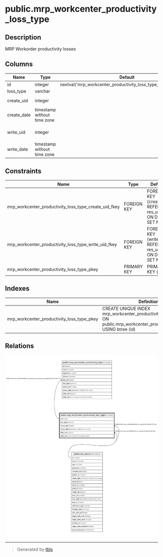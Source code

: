 # public.mrp_workcenter_productivity_loss_type

## Description

MRP Workorder productivity losses

## Columns

| Name | Type | Default | Nullable | Children | Parents | Comment |
| ---- | ---- | ------- | -------- | -------- | ------- | ------- |
| id | integer | nextval('mrp_workcenter_productivity_loss_type_id_seq'::regclass) | false | [public.mrp_workcenter_productivity_loss](public.mrp_workcenter_productivity_loss.md) |  |  |
| loss_type | varchar |  | false |  |  | Category |
| create_uid | integer |  | true |  | [public.res_users](public.res_users.md) | Created by |
| create_date | timestamp without time zone |  | true |  |  | Created on |
| write_uid | integer |  | true |  | [public.res_users](public.res_users.md) | Last Updated by |
| write_date | timestamp without time zone |  | true |  |  | Last Updated on |

## Constraints

| Name | Type | Definition |
| ---- | ---- | ---------- |
| mrp_workcenter_productivity_loss_type_create_uid_fkey | FOREIGN KEY | FOREIGN KEY (create_uid) REFERENCES res_users(id) ON DELETE SET NULL |
| mrp_workcenter_productivity_loss_type_write_uid_fkey | FOREIGN KEY | FOREIGN KEY (write_uid) REFERENCES res_users(id) ON DELETE SET NULL |
| mrp_workcenter_productivity_loss_type_pkey | PRIMARY KEY | PRIMARY KEY (id) |

## Indexes

| Name | Definition |
| ---- | ---------- |
| mrp_workcenter_productivity_loss_type_pkey | CREATE UNIQUE INDEX mrp_workcenter_productivity_loss_type_pkey ON public.mrp_workcenter_productivity_loss_type USING btree (id) |

## Relations

![er](public.mrp_workcenter_productivity_loss_type.svg)

---

> Generated by [tbls](https://github.com/k1LoW/tbls)
